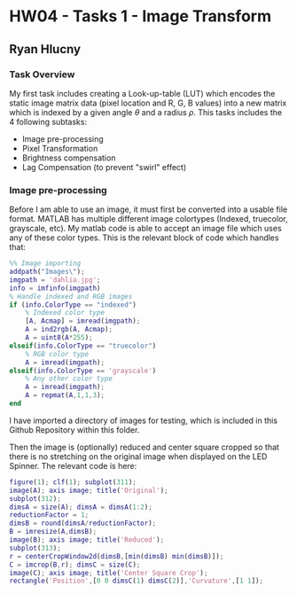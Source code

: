 
# HW04 - Tasks 1 - Image Transform

## Ryan Hlucny

### Task Overview

My first task includes creating a Look-up-table (LUT) which encodes the static image matrix data (pixel location and R, G, B values) into a new matrix which is indexed by a given angle $\theta$ and a radius $\rho$. This tasks includes the 4 following subtasks:

- Image pre-processing
- Pixel Transformation
- Brightness compensation
- Lag Compensation (to prevent "swirl" effect)

### Image pre-processing

Before I am able to use an image, it must first be converted into a usable file format. MATLAB has multiple different image colortypes (Indexed, truecolor, grayscale, etc). My matlab code is able to accept an image file which uses any of these color types. This is the relevant block of code which handles that:

```Matlab
%% Image importing
addpath("Images\");
imgpath = 'dahlia.jpg';
info = imfinfo(imgpath)
% Handle indexed and RGB images
if (info.ColorType == "indexed")
    % Indexed color type
    [A, Acmap] = imread(imgpath);
    A = ind2rgb(A, Acmap);
    A = uint8(A*255);
elseif(info.ColorType == "truecolor")
    % RGB color type
    A = imread(imgpath);
elseif(info.ColorType == 'grayscale')
    % Any other color type
    A = imread(imgpath);
    A = repmat(A,1,1,3);
end
```

I have imported a directory of images for testing, which is included in this Github Repository within this folder.

Then the image is (optionally) reduced and center square cropped so that there is no stretching on the original image when displayed on the LED Spinner. The relevant code is here:

```Matlab
figure(1); clf(1); subplot(311);
image(A); axis image; title('Original');
subplot(312);
dimsA = size(A); dimsA = dimsA(1:2);
reductionFactor = 1;
dimsB = round(dimsA/reductionFactor); 
B = imresize(A,dimsB);
image(B); axis image; title('Reduced');
subplot(313);
r = centerCropWindow2d(dimsB,[min(dimsB) min(dimsB)]);
C = imcrop(B,r); dimsC = size(C);
image(C); axis image; title('Center Square Crop');
rectangle('Position',[0 0 dimsC(1) dimsC(2)],'Curvature',[1 1]);

```

